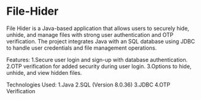 # File-Hider
File Hider is a Java-based application that allows users to securely hide, unhide, and manage files with strong user authentication and OTP verification. The project integrates Java with an SQL database using JDBC to handle user credentials and file management operations.

Features:
1.Secure user login and sign-up with database authentication.
2.OTP verification for added security during user login.
3.Options to hide, unhide, and view hidden files.

Technologies Used:
1.Java
2.SQL (Version 8.0.36)
3.JDBC
4.OTP Verification
